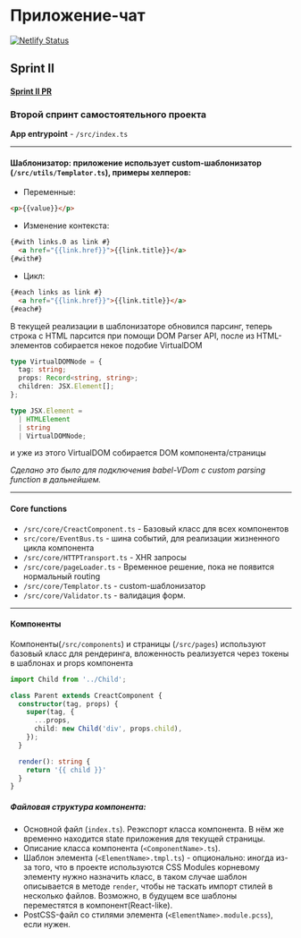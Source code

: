 # Приложение-чат
[![Netlify Status](https://api.netlify.com/api/v1/badges/4db40759-a3c1-461a-a673-68c5c93a848d/deploy-status)](https://app.netlify.com/sites/praktikum-messenger-rkkmkkfx/deploys)

## Sprint II

#### [Sprint II PR](https://github.com/rkkmkkfx/middle.messenger.praktikum.yandex/pull/2)

### Второй спринт самостоятельного проекта

**App entrypoint** - `/src/index.ts`

---

#### **Шаблонизатор**: приложение использует custom-шаблонизатор (`/src/utils/Templator.ts`), примеры хелперов:
* Переменные:
```html
<p>{{value}}</p>
```
* Изменение контекста:
```html
{#with links.0 as link #}
  <a href="{{link.href}}">{{link.title}}</a>
{#with#}
```
* Цикл:
```html
{#each links as link #}
  <a href="{{link.href}}">{{link.title}}</a>
{#each#}
```

В текущей реализации в шаблонизаторе обновился парсинг,
теперь строка с HTML парсится при помощи DOM Parser API,
после из HTML-элементов собирается некое подобие VirtualDOM
```ts
type VirtualDOMNode = {
  tag: string;
  props: Record<string, string>;
  children: JSX.Element[];
};

type JSX.Element =
  | HTMLElement
  | string
  | VirtualDOMNode;
```
и уже из этого VirtualDOM собирается DOM компонента/страницы

*Сделано это было для подключения
babel-VDom с custom parsing function в дальнейшем.*

---

#### Core functions

* `/src/core/CreactComponent.ts` - Базовый класс для всех компонентов
* `src/core/EventBus.ts` - шина событий, для реализации жизненного цикла компонента
* `/src/core/HTTPTransport.ts` - XHR запросы
* `/src/core/pageLoader.ts` - Временное решение, пока не появится нормальный routing
* `/src/core/Templator.ts` - custom-шаблонизатор
* `/src/core/Validator.ts` - валидация форм.

---

#### Компоненты
Компоненты(`/src/components`) и страницы (`/src/pages`) используют базовый класс
для рендеринга, вложенность реализуется через токены в шаблонах и props компонента

```ts
import Child from '../Child';

class Parent extends CreactComponent {
  constructor(tag, props) {
    super(tag, {
      ...props,
      child: new Child('div', props.child),
    });
  }

  render(): string {
    return '{{ child }}'
  }
}
```

##### Файловая структура компонента:

* Основной файл (`index.ts`). Реэкспорт класса компонента.
В нём же временно находится state приложения для текущей страницы.
* Описание класса компонента (`<ComponentName>.ts`).
* Шаблон элемента (`<ElementName>.tmpl.ts`) - опционально: иногда из-за того,
что в проекте используются CSS Modules корневому элементу нужно назначить класс,
в таком случае шаблон описывается в методе `render`, чтобы не таскать импорт стилей
в несколько файлов. Возможно, в будущем все шаблоны переместятся в компонент(React-like).
* PostCSS-файл со стилями элемента (`<ElementName>.module.pcss`), если нужен.

<!------
## Sprint I

#### [Sprint 1 pull-request](https://github.com/rkkmkkfx/middle.messenger.praktikum.yandex/pull/1)

### Первый спринт самостоятельного проекта

=======
### Откройте pull request в ветку main из ветки, где вы разрабатывали проект, и добавьте ссылку на этот pr в README.md в ветке main. Название pull request может быть любое.

### Например, задания для проектной работы во втором спринте вы делаете в ветке sprint_2. Открываете из неё pull request в ветку main (pr может называться произвольно). Ссылку на этот pr добавляете в README.md в ветке main. После этого на платформе Практикума нажимаете «Проверить задание».

### Также не забудьте проверить, что репозиторий публичный.

Даже законченный проект остаётся только заготовкой, пока им не начнут пользоваться. Но сначала пользователь должен понять, зачем ему пользоваться вашим кодом. В этом помогает файл README.

README — первое, что прочитает пользователь, когда попадёт в репозиторий на «Гитхабе». Хороший REAMDE отвечает на четыре вопроса:

- Готов ли проект к использованию?
- В чём его польза?
- Как установить?
- Как применять?

## Бейджи

Быстро понять статус проекта помогают бейджи на «Гитхабе». Иногда разработчики ограничиваются парой бейджев, которые сообщат о статусе тестов кода:

![Бэйджи](https://github.com/yandex-praktikum/mf.messenger.praktikum.yandex.images/blob/master/mf/b.png)

Если пользователь увидит ошибку в работе тестов, то поймёт: использовать текущую версию в важном проекте — не лучшая идея.

Бейджи помогают похвастаться достижениями: насколько популярен проект, как много разработчиков создавало этот код. Через бейджи можно даже пригласить пользователя в чат:

![Версии](https://github.com/yandex-praktikum/mf.messenger.praktikum.yandex.images/blob/master/mf/vers.png)

В README **Webpack** строка бейджев подробно рассказывает о покрытии кода тестами. Когда проект протестирован, это вызывает доверие пользователя. Последний бейдж приглашает присоединиться к разработке.

Другая строка убедит пользователя в стабильности инфраструктуры и популярности проекта. Последний бейдж зовёт в чат проекта.

## Описание

Краткое опишите, какую задачу решает проект. Пользователь не верит обещаниям и не готов читать «полотна» текста. Поэтому в описании достаточно нескольких строк:

![Описание](https://github.com/yandex-praktikum/mf.messenger.praktikum.yandex.images/blob/master/mf/desc.png)

Авторы **React** дробят описание на абзацы и списки — так проще пробежаться глазами по тексту и найти ключевую информацию.

Если у проекта есть сайт, добавьте ссылку в заголовок.

## Установка

Лучше всего пользователя убеждает собственный опыт. Чем быстрее он начнёт пользоваться проектом, тем раньше почувствует пользу. Для этого помогите ему установить приложение: напишите краткую пошаговую инструкцию.

Если проект предназначен для разработчиков, добавьте информацию об установке тестовых версий. Например:

- `npm install` — установка стабильной версии,
- `npm start` — запуск версии для разработчика,
- `npm run build:prod` — сборка стабильной версии.

## **Примеры использования**

Хорошо, если сразу после установки пользователь сможет решить свои задачи без изучения проекта. Это особенно верно, если ваш пользователь — не профессиональный разработчик. Но даже профессионал поймёт вас лучше, если показать примеры использования:

![Ссылки](https://github.com/yandex-praktikum/mf.messenger.praktikum.yandex.images/blob/master/mf/link.png)

Для более подробных инструкции добавьте новые разделы или ссылки:

- на документацию,
- вики проекта,
- описание API.

В учебном проекте будут полезен раздел с описанием стиля кода и правилами разработки: как работать с ветками, пул-реквестами и релизами.

### **Команда**

Если вы работаете в команде, укажите основных участников: им будет приятно, а новые разработчики охотнее присоединятся к проекту. «Гитхаб» — не просто инструмент, это социальная сеть разработчиков.

![Команда](https://github.com/yandex-praktikum/mf.messenger.praktikum.yandex.images/blob/master/mf/team.png)

### **Примеры README**

- «[Реакт](https://github.com/facebook/react)»,
- «[Эхо](https://github.com/labstack/echo)»,
- «[Вебпак](https://github.com/webpack/webpack)»,
- «[ТДенгине](https://github.com/taosdata/TDengine)»,
- «[Соул-хантинг](https://github.com/vladpereskokov/soul-hunting/)».
-->
